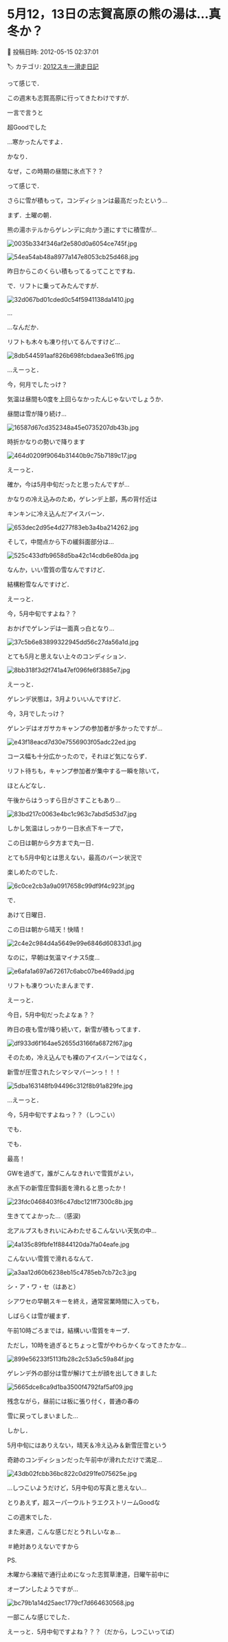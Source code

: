# 5月12，13日の志賀高原の熊の湯は…真冬か？

📅 投稿日時: 2012-05-15 02:37:01

🏷️ カテゴリ: [2012スキー滑走日記](cca3a0e9524e0203150f790b1fc3c71ad.md)

って感じで．


この週末も志賀高原に行ってきたわけですが．





一言で言うと


超Goodでした


…寒かったんですよ．


かなり．


なぜ，この時期の昼間に氷点下？？


って感じで．


さらに雪が積もって，コンディションは最高だったという…





まず．土曜の朝．


熊の湯ホテルからゲレンデに向かう道にすでに積雪が…




![0035b334f346af2e580d0a6054ce745f.jpg](images/0035b334f346af2e580d0a6054ce745f.jpg)






![54ea54ab48a8977a147e8053cb25d468.jpg](images/54ea54ab48a8977a147e8053cb25d468.jpg)




昨日からこのくらい積もってるってことですね．





で．リフトに乗ってみたんですが．




![32d067bd01cded0c54f5941138da1410.jpg](images/32d067bd01cded0c54f5941138da1410.jpg)




…


…なんだか．


リフトも木々も凍り付いてるんですけど…




![8db544591aaf826b698fcbdaea3e61f6.jpg](images/8db544591aaf826b698fcbdaea3e61f6.jpg)




…えーっと．


今，何月でしたっけ？





気温は昼間も0度を上回らなかったんじゃないでしょうか．


昼間は雪が降り続け…




![16587d67cd352348a45e0735207db43b.jpg](images/16587d67cd352348a45e0735207db43b.jpg)




時折かなりの勢いで降ります




![464d0209f9064b31440b9c75b7189c17.jpg](images/464d0209f9064b31440b9c75b7189c17.jpg)




えーっと．


確か，今は5月中旬だったと思ったんですが…





かなりの冷え込みのため，ゲレンデ上部，馬の背付近は


キンキンに冷え込んだアイスバーン．




![653dec2d95e4d277f83eb3a4ba214262.jpg](images/653dec2d95e4d277f83eb3a4ba214262.jpg)




そして，中間点から下の緩斜面部分は…




![525c433dfb9658d5ba42c14cdb6e80da.jpg](images/525c433dfb9658d5ba42c14cdb6e80da.jpg)




なんか，いい雪質の雪なんですけど．


結構粉雪なんですけど．


えーっと．


今，5月中旬ですよね？？





おかげでゲレンデは一面真っ白となり…




![37c5b6e83899322945dd56c27da56a1d.jpg](images/37c5b6e83899322945dd56c27da56a1d.jpg)




とても5月と思えない上々のコンディション．







![8bb318f3d2f741a47ef096fe6f3885e7.jpg](images/8bb318f3d2f741a47ef096fe6f3885e7.jpg)




えーっと．


ゲレンデ状態は，3月よりいいんですけど．


今，3月でしたっけ？





ゲレンデはオガサカキャンプの参加者が多かったですが…




![e43f18eacd7d30e7556903f05adc22ed.jpg](images/e43f18eacd7d30e7556903f05adc22ed.jpg)




コース幅も十分広かったので，それほど気にならず．


リフト待ちも，キャンプ参加者が集中する一瞬を除いて，


ほとんどなし．





午後からはうっすら日がさすこともあり…




![83bd217c0063e4bc1c963c7abd5d53d7.jpg](images/83bd217c0063e4bc1c963c7abd5d53d7.jpg)




しかし気温はしっかり一日氷点下キープで，


この日は朝から夕方まで丸一日．


とても5月中旬とは思えない，最高のバーン状況で


楽しめたのでした．




![6c0ce2cb3a9a0917658c99df9f4c923f.jpg](images/6c0ce2cb3a9a0917658c99df9f4c923f.jpg)







で．


あけて日曜日．


この日は朝から晴天！快晴！




![2c4e2c984d4a5649e99e6846d60833d1.jpg](images/2c4e2c984d4a5649e99e6846d60833d1.jpg)




なのに，早朝は気温マイナス5度…




![e6afa1a697a672617c6abc07be469add.jpg](images/e6afa1a697a672617c6abc07be469add.jpg)




リフトも凍りついたまんまです．


えーっと．


今日，5月中旬だったよなぁ？？





昨日の夜も雪が降り続いて，新雪が積もってます．




![df933d6f164ae52655d3166fa6872f67.jpg](images/df933d6f164ae52655d3166fa6872f67.jpg)




そのため，冷え込んでも裸のアイスバーンではなく，


新雪が圧雪されたシマシマバーンっ！！！




![5dba163148fb94496c312f8b91a829fe.jpg](images/5dba163148fb94496c312f8b91a829fe.jpg)




…えーっと．


今，5月中旬ですよねっ？？（しつこい）





でも．


でも．


最高！


GWを過ぎて，誰がこんなきれいで雪質がよい，


氷点下の新雪圧雪斜面を滑れると思ったか！




![23fdc0468403f6c47dbc121ff7300c8b.jpg](images/23fdc0468403f6c47dbc121ff7300c8b.jpg)




生きててよかった…（感涙)





北アルプスもきれいにみわたせるこんないい天気の中…




![4a135c89fbfe1f8844120da7fa04eafe.jpg](images/4a135c89fbfe1f8844120da7fa04eafe.jpg)




こんないい雪質で滑れるなんて．




![a3aa12d60b6238eb15c4785eb7cb72c3.jpg](images/a3aa12d60b6238eb15c4785eb7cb72c3.jpg)




シ・ア・ワ・セ（はあと）





シアワセの早朝スキーを終え，通常営業時間に入っても，


しばらくは雪が緩まず．


午前10時ごろまでは，結構いい雪質をキープ．





ただし，10時を過ぎるとちょっと雪がやわらかくなってきたかな…




![899e56233f5113fb28c2c53a5c59a84f.jpg](images/899e56233f5113fb28c2c53a5c59a84f.jpg)




ゲレンデ外の部分は雪が解けて土が顔を出してきました




![5665dce8ca9d1ba3500f4792faf5af09.jpg](images/5665dce8ca9d1ba3500f4792faf5af09.jpg)




残念ながら，昼前には板に張り付く，普通の春の


雪に戻ってしまいました…





しかし．


5月中旬にはありえない，晴天＆冷え込み＆新雪圧雪という


奇跡のコンディションだった午前中が滑れただけで満足…




![43db02fcbb36bc822c0d291fe075625e.jpg](images/43db02fcbb36bc822c0d291fe075625e.jpg)




…しつこいようだけど，5月中旬の写真と思えない…





とりあえず，超スーパーウルトラエクストリームGoodな


この週末でした．


また来週，こんな感じだとうれしいなぁ…


＃絶対ありえないですから





PS.


木曜から凍結で通行止めになった志賀草津道，日曜午前中に


オープンしたようですが…




![bc79b1a14d25aec1779cf7d664630568.jpg](images/bc79b1a14d25aec1779cf7d664630568.jpg)




一部こんな感じでした．


えーっと．5月中旬ですよね？？？（だから，しつこいってば）
